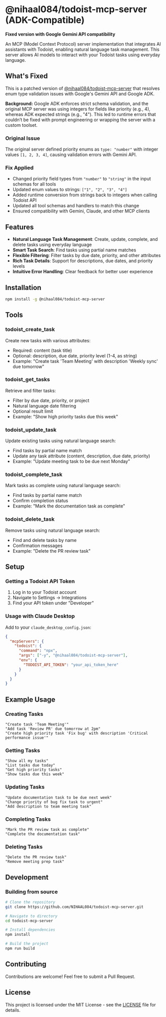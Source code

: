 # @nihaal084/todoist-mcp-server (ADK-Compatible)

**Fixed version with Google Gemini API compatibility**

An MCP (Model Context Protocol) server implementation that integrates AI assistants with Todoist, enabling natural language task management. This server allows AI models to interact with your Todoist tasks using everyday language.

## What's Fixed

This is a patched version of [@nihaal084/todoist-mcp-server](https://github.com/NIHAAL084/todoist-mcp-server) that resolves enum type validation issues with Google's Gemini API and Google ADK.

**Background:**
Google ADK enforces strict schema validation, and the original MCP server was using integers for fields like priority (e.g., 4), whereas ADK expected strings (e.g., "4"). This led to runtime errors that couldn’t be fixed with prompt engineering or wrapping the server with a custom toolset.

### Original Issue

The original server defined priority enums as `type: "number"` with integer values `[1, 2, 3, 4]`, causing validation errors with Gemini API.

### Fix Applied

- Changed priority field types from `"number"` to `"string"` in the input schemas for all tools
- Updated enum values to strings: `["1", "2", "3", "4"]`
- Added runtime conversion from strings back to integers when calling Todoist API
- Updated all tool schemas and handlers to match this change
- Ensured compatibility with Gemini, Claude, and other MCP clients

## Features

- **Natural Language Task Management**: Create, update, complete, and delete tasks using everyday language
- **Smart Task Search**: Find tasks using partial name matches
- **Flexible Filtering**: Filter tasks by due date, priority, and other attributes
- **Rich Task Details**: Support for descriptions, due dates, and priority levels
- **Intuitive Error Handling**: Clear feedback for better user experience

## Installation

```bash
npm install -g @nihaal084/todoist-mcp-server
```

## Tools

### todoist_create_task

Create new tasks with various attributes:

- Required: content (task title)
- Optional: description, due date, priority level (1-4, as string)
- Example: "Create task 'Team Meeting' with description 'Weekly sync' due tomorrow"

### todoist_get_tasks

Retrieve and filter tasks:

- Filter by due date, priority, or project
- Natural language date filtering
- Optional result limit
- Example: "Show high priority tasks due this week"

### todoist_update_task

Update existing tasks using natural language search:

- Find tasks by partial name match
- Update any task attribute (content, description, due date, priority)
- Example: "Update meeting task to be due next Monday"

### todoist_complete_task

Mark tasks as complete using natural language search:

- Find tasks by partial name match
- Confirm completion status
- Example: "Mark the documentation task as complete"

### todoist_delete_task

Remove tasks using natural language search:

- Find and delete tasks by name
- Confirmation messages
- Example: "Delete the PR review task"

## Setup

### Getting a Todoist API Token

1. Log in to your Todoist account
2. Navigate to Settings → Integrations
3. Find your API token under "Developer"

### Usage with Claude Desktop

Add to your `claude_desktop_config.json`:

```json
{
  "mcpServers": {
    "todoist": {
      "command": "npx",
      "args": ["-y", "@nihaal084/todoist-mcp-server"],
      "env": {
        "TODOIST_API_TOKEN": "your_api_token_here"
      }
    }
  }
}
```

## Example Usage

### Creating Tasks

```
"Create task 'Team Meeting'"
"Add task 'Review PR' due tomorrow at 2pm"
"Create high priority task 'Fix bug' with description 'Critical performance issue'"
```

### Getting Tasks

```
"Show all my tasks"
"List tasks due today"
"Get high priority tasks"
"Show tasks due this week"
```

### Updating Tasks

```
"Update documentation task to be due next week"
"Change priority of bug fix task to urgent"
"Add description to team meeting task"
```

### Completing Tasks

```
"Mark the PR review task as complete"
"Complete the documentation task"
```

### Deleting Tasks

```
"Delete the PR review task"
"Remove meeting prep task"
```

## Development

### Building from source

```bash
# Clone the repository
git clone https://github.com/NIHAAL084/todoist-mcp-server.git

# Navigate to directory
cd todoist-mcp-server

# Install dependencies
npm install

# Build the project
npm run build
```

## Contributing

Contributions are welcome! Feel free to submit a Pull Request.

## License

This project is licensed under the MIT License - see the [LICENSE](LICENSE) file for details.
